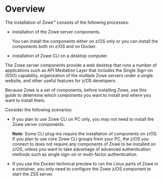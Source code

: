 # Overview

The installation of Zowe&trade; consists of the following processes:
- installation of the Zowe server components.

   You can install the components either on z/OS only or you can install the components both on z/OS and on Docker.
   
- installation of Zowe CLI on a desktop computer.

The Zowe server components provide a web desktop that runs a number of applications such as API Mediation Layer that includes the Single Sign-on (SSO) capability, organization of the multiple Zowe servers under a single website, and other useful features for z/OS developers. 

Because Zowe is a set of components, before installing Zowe, use this guide to determine which components you want to install and where you want to install them.

Consider the following scenarios:

- If you plan to use Zowe CLI on PC only, you may not need to install the Zowe server components.

   **Note**: Some CLI plug-ins require the installation of components on z/OS.
If you plan to use core Zowe CLI groups from your PC, the z/OS you connect to does not require any components of Zowe to be installed on z/OS, unless you want to take advantage of advanced authentication methods such as single sign-on or multi-factor authentication.

- If you use the Docker technical preview to run the Linux parts of Zowe in a container, you only need to configure the Zowe z/OS component to start the ZSS server.






